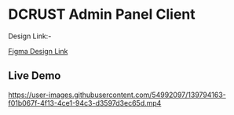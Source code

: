 # DCRUST Admin Panel Client

Design Link:-

[Figma Design Link](https://www.figma.com/file/Z127dRVKKasfve3R9ljRrn/Untitled?node-id=0%3A1)


## Live Demo 

https://user-images.githubusercontent.com/54992097/139794163-f01b067f-4f13-4ce1-94c3-d3597d3ec65d.mp4

